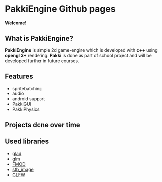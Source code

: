 
# PakkiEngine Github pages

**Welcome!**

## What is PakkiEngine?

**PakkiEngine** is simple 2d game-engine which is developed with **c++** using **opengl 3+** rendering.
**Pakki** is done as part of school project and will be developed further in future courses.

## Features
- spritebatching
- audio
- android support
- PakkiGUI
- PakkiPhysics

## Projects done over time

## Used libraries
- [glad](https://github.com/Dav1dde/glad)
- [glm](https://glm.g-truc.net/0.9.8/index.html)
- [FMOD](https://www.fmod.com/)
- [stb_image](https://github.com/nothings/stb/blob/master/stb_image.h)
- [GLFW](http://www.glfw.org/)